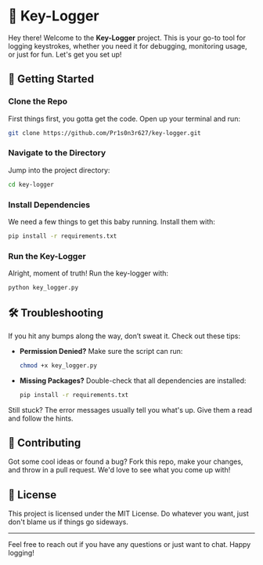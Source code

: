 
# 🔑 Key-Logger

Hey there! Welcome to the **Key-Logger** project. This is your go-to tool for logging keystrokes, whether you need it for debugging, monitoring usage, or just for fun. Let's get you set up!

## 🚀 Getting Started

### Clone the Repo

First things first, you gotta get the code. Open up your terminal and run:

```bash
git clone https://github.com/Pr1s0n3r627/key-logger.git
```

### Navigate to the Directory

Jump into the project directory:

```bash
cd key-logger
```

### Install Dependencies

We need a few things to get this baby running. Install them with:

```bash
pip install -r requirements.txt
```

### Run the Key-Logger

Alright, moment of truth! Run the key-logger with:

```bash
python key_logger.py
```

## 🛠️ Troubleshooting

If you hit any bumps along the way, don’t sweat it. Check out these tips:

- **Permission Denied?** Make sure the script can run:
    ```bash
    chmod +x key_logger.py
    ```

- **Missing Packages?** Double-check that all dependencies are installed:
    ```bash
    pip install -r requirements.txt
    ```

Still stuck? The error messages usually tell you what's up. Give them a read and follow the hints.

## 🤝 Contributing

Got some cool ideas or found a bug? Fork this repo, make your changes, and throw in a pull request. We'd love to see what you come up with!

## 📄 License

This project is licensed under the MIT License. Do whatever you want, just don't blame us if things go sideways.

---

Feel free to reach out if you have any questions or just want to chat. Happy logging!
```
